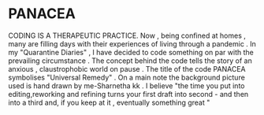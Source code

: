 # PANACEA
CODING IS A THERAPEUTIC PRACTICE. 
Now , being confined at homes , many are filling days with their experiences of living through a pandemic . 
In my "Quarantine Diaries" , I have decided to code something on  par with the prevailing circumstance .
The concept behind the code tells the story of an anxious , claustrophobic world on pause . 
The title of the code PANACEA symbolises "Universal Remedy" .
On a main note the background picture used is hand drawn by me-Sharnetha kk . 
I believe "the time you put into editing,reworking and refining turns your first draft into second - and then into a third and, if you keep at it , eventually something great " 
